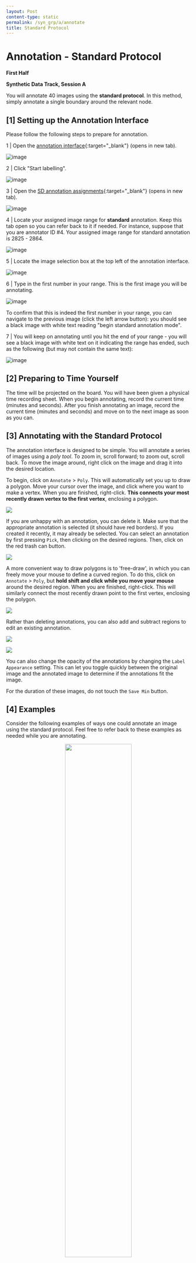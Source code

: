 ```yaml
---
layout: Post
content-type: static
permalink: /syn_grp/a/annotate
title: Standard Protocol
---
```


# Annotation - Standard Protocol
**First Half**

**Synthetic Data Track, Session A**

You will annotate 40 images using the **standard protocol**. In this method, simply annotate
a single boundary around the relevant node.

## [1] Setting up the Annotation Interface

Please follow the following steps to prepare for annotation.

1 | Open the [annotation interface](https://mua.cs.washington.edu/){:target="_blank"} (opens in new tab).

![image](https://user-images.githubusercontent.com/73039742/196007328-88327886-fcf4-4824-933d-5dced02e3a84.png)

2 | Click "Start labelling".

![image](https://user-images.githubusercontent.com/73039742/196007355-0476558f-7696-4ffa-bde5-d3a101b7d4e2.png)

3 | Open the [SD annotation assignments](/muadocs/annot_assigns/syn){:target="_blank"} (opens in new tab).

![image](https://user-images.githubusercontent.com/73039742/196317354-8310fbcc-b8d5-46e8-a242-5b053a489c03.png)

4 | Locate your assigned image range for **standard** annotation. Keep this tab open so you can refer back to it if needed. For instance, suppose that you are annotator ID #4. Your assigned image range for standard annotation is 2825 - 2864.

![image](https://user-images.githubusercontent.com/73039742/196317512-0ae069a1-4fc3-471b-a08f-865cb352b3f3.png)

5 | Locate the image selection box at the top left of the annotation interface.

![image](https://user-images.githubusercontent.com/73039742/196007467-dc9476d4-100b-45d8-8fa4-23ecbe48d825.png)

6 | Type in the first number in your range. This is the first image you will be annotating.

![image](https://user-images.githubusercontent.com/73039742/196317655-fc9cb86c-c04b-41d5-979d-34c713f2ee8a.png)

To confirm that this is indeed the first number in your range, you can navigate to the previous image (click the left arrow button): you should see a black image with white text reading "begin standard annotation mode". 

7 | You will keep on annotating until you hit the end of your range - you will see a black image with white text on it indicating the range has ended, such as the following (but may not contain the same text):

![image](https://user-images.githubusercontent.com/73039742/196007565-98b04119-3ede-41eb-9dbf-606fa85b1787.png)

## [2] Preparing to Time Yourself

The time will be projected on the board. You will have been given a physical time recording sheet. When you begin annotating, record the current time (minutes and seconds). After you finish annotating an image, record the current time (minutes and seconds) and move on to the next image as soon as you can.

## [3] Annotating with the Standard Protocol

The annotation interface is designed to be simple. You will annotate a series of images using a _poly tool_. To zoom in, scroll forward; to zoom out, scroll back. To move the image around, right click on the image and drag it into the desired location. 

To begin, click on `Annotate` > `Poly`. This will automatically set you up to draw a polygon. Move your cursor over the image, and click where you want to make a vertex. When you are finished, right-click. **This connects your most recently drawn vertex to the first vertex**, enclosing a polygon. 

![](/muadocs/assets/img/0_click_annotate.gif)

If you are unhappy with an annotation, you can delete it. Make sure that the appropriate annotation is selected (it should have red borders). If you created it recently, it may already be selected. You can select an annotation by first pressing `Pick`, then clicking on the desired regions. Then, click on the red trash can button.

![](/muadocs/assets/img/1_delete.gif)

A more convenient way to draw polygons is to 'free-draw', in which you can freely move your mouse to define a curved region. To do this, click on `Annotate` > `Poly`, but **hold shift and click while you move your mouse** around the desired region. When you are finished, right-click. This will similarly connect the most recently drawn point to the first vertex, enclosing the polygon.

![](/muadocs/assets/img/2_shift_annotate.gif)

Rather than deleting annotations, you can also add and subtract regions to edit an existing annotation.

![](/muadocs/assets/img/3_add.gif)

![](/muadocs/assets/img/4_subtract.gif)

You can also change the opacity of the annotations by changing the `Label Appearance` setting. This can let you toggle quickly between the original image and the annotated image to determine if the annotations fit the image. 

For the duration of these images, do not touch the `Save Min` button.

## [4] Examples
Consider the following examples of ways one could annotate an image using the standard protocol. Feel free to refer back to these examples as needed while you are annotating.

<center>
  <img src="/muadocs/assets/img/examples/standard/video2038633572.gif" width="60%" />
</center>

Additionally, use the following examples of annotations as references:

![image](https://user-images.githubusercontent.com/73039742/196014838-e1194a72-8919-4513-b097-d6559aeabd0f.png)
![image](https://user-images.githubusercontent.com/73039742/196014852-c536d096-40d4-4ba5-9f5b-dd337012f6f9.png)
![image](https://user-images.githubusercontent.com/73039742/196014865-086c7733-910a-48d0-9b1d-3e1a7e1829f4.png)
![image](https://user-images.githubusercontent.com/73039742/196014876-aa3abc7d-962b-4c5d-ab70-f82d69338888.png)
![image](https://user-images.githubusercontent.com/73039742/196014890-da0ca924-06a8-4913-816e-c3e729e54400.png)

## [5] Start Annotating

You may now begin annotating your range. Please ask your session lead if you have any questions or difficulties. You should take at most 30 to 40 seconds for each image, although you may be slower at first as you are acquainting yourself with the annotation interface.

## [6] Experience Survey

After you are finished annotating, please fill out this quick halfway [experience form](https://docs.google.com/forms/d/e/1FAIpQLSfa21XF1UuG9jeex5xhxrEj0NvUGWj5LRnpFSY78ZbS-KhHuA/viewform?usp=sf_link){:target="_blank"}.

## [7] Finished?

Congradulations! You're halfway done. [Let's Go →](/muadocs/syn_grp/a/annotate2)

